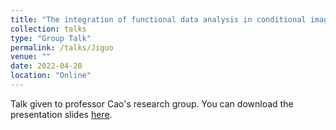 ```yaml
---
title: "The integration of functional data analysis in conditional image generation"
collection: talks
type: "Group Talk"
permalink: /talks/Jiguo
venue: ""
date: 2022-04-20
location: "Online"
---
```


Talk given to professor Cao's research group. You can download the presentation slides [here](http://cedricbeaulac.github.io/files/Image_control.pdf).
